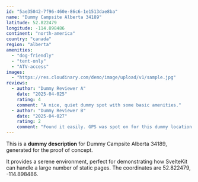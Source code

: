 ```yaml
---
id: "5ae35042-7f96-460e-86c6-1e1513dae8ba"
name: "Dummy Campsite Alberta 34189"
latitude: 52.822479
longitude: -114.898486
continent: "north-america"
country: "canada"
region: "alberta"
amenities:
  - "dog-friendly"
  - "tent-only"
  - "ATV-access"
images:
  - "https://res.cloudinary.com/demo/image/upload/v1/sample.jpg"
reviews:
  - author: "Dummy Reviewer A"
    date: "2025-04-025"
    rating: 4
    comment: "A nice, quiet dummy spot with some basic amenities."
  - author: "Dummy Reviewer B"
    date: "2025-04-027"
    rating: 2
    comment: "Found it easily. GPS was spot on for this dummy location."
---
```


This is a **dummy description** for Dummy Campsite Alberta 34189, generated for the proof of concept.

It provides a serene environment, perfect for demonstrating how SvelteKit can handle a large number of static pages. The coordinates are 52.822479, -114.898486.
